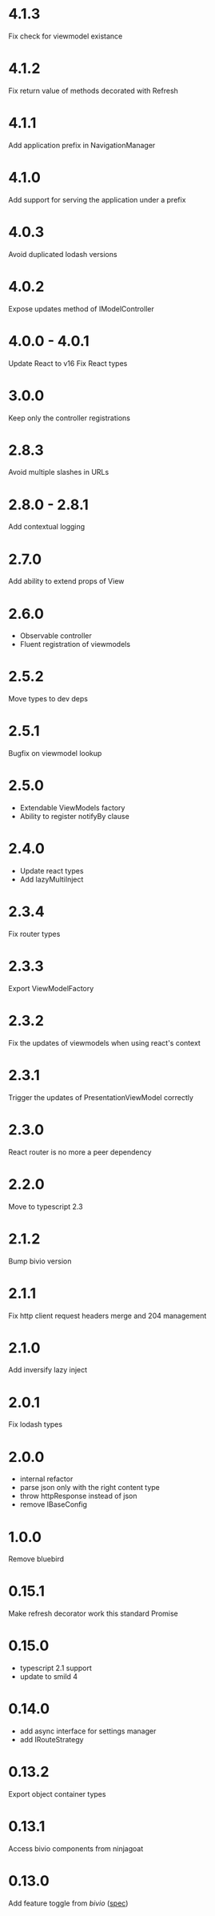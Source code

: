 # 4.1.3

Fix check for viewmodel existance

# 4.1.2

Fix return value of methods decorated with Refresh

# 4.1.1

Add application prefix in NavigationManager

# 4.1.0

Add support for serving the application under a prefix

# 4.0.3

Avoid duplicated lodash versions

# 4.0.2

Expose updates method of IModelController

# 4.0.0 - 4.0.1

Update React to v16
Fix React types

# 3.0.0

Keep only the controller registrations

# 2.8.3

Avoid multiple slashes in URLs

# 2.8.0 - 2.8.1

Add contextual logging

# 2.7.0

Add ability to extend props of View

# 2.6.0

* Observable controller
* Fluent registration of viewmodels

# 2.5.2

Move types to dev deps

# 2.5.1

Bugfix on viewmodel lookup

# 2.5.0

* Extendable ViewModels factory
* Ability to register notifyBy clause

# 2.4.0

* Update react types
* Add lazyMultiInject

# 2.3.4

Fix router types

# 2.3.3

Export ViewModelFactory

# 2.3.2

Fix the updates of viewmodels when using react's context

# 2.3.1

Trigger the updates of PresentationViewModel correctly

# 2.3.0

React router is no more a peer dependency

# 2.2.0

Move to typescript 2.3

# 2.1.2

Bump bivio version

# 2.1.1

Fix http client request headers merge and 204 management

# 2.1.0

Add inversify lazy inject

# 2.0.1

Fix lodash types

# 2.0.0

* internal refactor
* parse json only with the right content type
* throw httpResponse instead of json
* remove IBaseConfig

# 1.0.0

Remove bluebird

# 0.15.1

Make refresh decorator work this standard Promise

# 0.15.0

* typescript 2.1 support
* update to smild 4

# 0.14.0

* add async interface for settings manager
* add IRouteStrategy

# 0.13.2

Export object container types

# 0.13.1

Access bivio components from ninjagoat

# 0.13.0

Add feature toggle from *bivio* ([spec](https://github.com/tierratelematics/ninjagoat/blob/master/test/ApplicationSpec.ts))